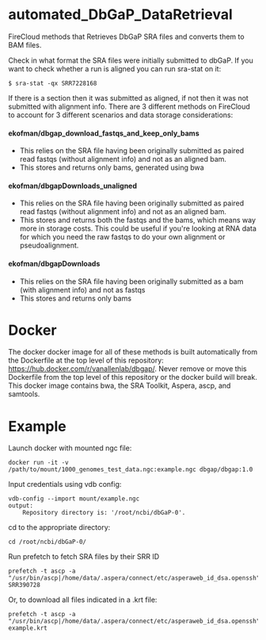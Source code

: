 # automated_DbGaP_DataRetrieval
FireCloud methods that Retrieves DbGaP SRA files and converts them to BAM files.

Check in what format the SRA files were initially submitted to dbGaP. If you want to check whether a run is aligned you can run sra-stat on it:

	$ sra-stat -qx SRR7228168

If there is a <AlignInfo> section then it was submitted as aligned, if not then it was not submitted with alignment info.
There are 3 different methods on FireCloud to account for 3 different scenarios and data storage considerations:

#### ekofman/dbgap_download_fastqs_and_keep_only_bams
* This relies on the SRA file having been originally submitted as paired read fastqs (without alignment info) and not as an aligned bam.
* This stores and returns only bams, generated using bwa 

#### ekofman/dbgapDownloads_unaligned
* This relies on the SRA file having been originally submitted as paired read fastqs (without alignment info) and not as an aligned bam.
* This stores and returns both the fastqs and the bams, which means way more in storage costs. This could be useful if you're looking at RNA data for which you need the raw fastqs to do your own alignment or pseudoalignment. 

#### ekofman/dbgapDownloads
* This relies on the SRA file having been originally submitted as a bam (with alignment info) and not as fastqs
* This stores and returns only bams

# Docker
The docker docker image for all of these methods is built automatically from the Dockerfile at the top level of this repository: https://hub.docker.com/r/vanallenlab/dbgap/. Never remove or move this Dockerfile from the top level of this repository or the docker build will break. This docker image contains bwa, the SRA Toolkit, Aspera, ascp, and samtools.

# Example
Launch docker with mounted ngc file:


	docker run -it -v /path/to/mount/1000_genomes_test_data.ngc:example.ngc dbgap/dbgap:1.0


Input credentials using vdb config:


	vdb-config --import mount/example.ngc
	output:
		Repository directory is: '/root/ncbi/dbGaP-0'.


cd to the appropriate directory:


    cd /root/ncbi/dbGaP-0/

    
Run prefetch to fetch SRA files by their SRR ID


    prefetch -t ascp -a "/usr/bin/ascp|/home/data/.aspera/connect/etc/asperaweb_id_dsa.openssh" SRR390728

Or, to download all files indicated in a .krt file:


	prefetch -t ascp -a "/usr/bin/ascp|/home/data/.aspera/connect/etc/asperaweb_id_dsa.openssh" example.krt



